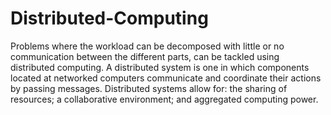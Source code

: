 # Distributed-Computing
Problems where the workload can be decomposed with little or no communication between the different parts, can be tackled using distributed computing. A distributed system is one in which components located at networked computers communicate and coordinate their actions by passing messages. Distributed systems allow for: the sharing of resources; a collaborative environment; and aggregated computing power.
